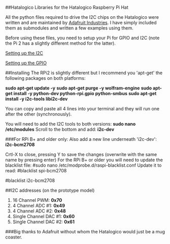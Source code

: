 ##Hatalogico
Libraries for the Hatalogico Raspberry Pi Hat

All the python files required to drive the I2C chips on the Hatalogico were written and are maintained by [Adafruit Industries](https://www.adafruit.com/). I have simply included them as submodules and written a few examples using them.

Before using these files, you need to setup your Pi for GPIO and I2C (note the Pi 2 has a slightly different method for the latter).

[Setting up the I2C](https://learn.adafruit.com/adafruits-raspberry-pi-lesson-4-gpio-setup/configuring-i2c)

[Setting up the GPIO](https://learn.adafruit.com/adafruits-raspberry-pi-lesson-4-gpio-setup/configuring-gpio)

##Installing
The RPi2 is slightly different but I recommend you 'apt-get' the following packages on both platforms:

**sudo apt-get update -y**
**sudo apt-get purge -y wolfram-engine**
**sudo apt-get install -y python-dev python-rpi.gpio python-smbus**
**sudo apt-get install -y i2c-tools libi2c-dev**

You can copy and paste all 4 lines into your terminal and they will run one after the other (synchronously).

You will need to add the I2C tools to both versions:
**sudo nano /etc/modules**
Scroll to the bottom and add:
**i2c-dev**

###For RPi B+ and older only:
Also add a new line underneath 'i2c-dev':
**i2c-bcm2708**

Crtl-X to close, pressing Y to save the changes (overwrite with the same name by pressing enter)
For the RPi B+ or older you will need to update the blacklist file:
#sudo nano /etc/modprobe.d/raspi-blacklist.conf
Update it to read:
\#blacklist spi-bcm2708

\#blacklist i2c-bcm2708

##I2C addresses
(on the prototype model)

1. 16 Channel PWM: **0x70**
2. 4 Channel ADC #1: **0x49**
3. 4 Channel ADC #2: **0x48**
4. Single Channel DAC #1: **0x60**
5. Single Channel DAC #2: **0x61**


###Big thanks to Adafruit without whom the Hatalogico would just be a mug coaster.
